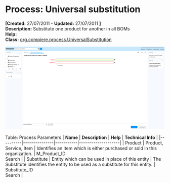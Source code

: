 # Process: Universal substitution 

**[Created:** 27/07/2011 - **Updated:** 27/07/2011 **]**  
**Description:** Substitute one product for another in all BOMs  
**Help:**   
**Class:** [org.compiere.process.UniversalSubstitution](https://jenkins.idempiere.org/job/iDempiere12Daily/ws/org.idempiere.javadoc/API/org/compiere/process/UniversalSubstitution.html)

![](/img/docs/manual/Universalsubstitution-Process_iDempiere_v12.0.0.png)

Table: Process Parameters
| **Name** | **Description** | **Help** | **Technical Info** |
|----------|---------------|-----------|--------------------|
| Product | Product, Service, Item | Identifies an item which is either purchased or sold in this organization. | M_Product_ID<br/>Search | 
| Substitute | Entity which can be used in place of this entity | The Substitute identifies the entity to be used as a substitute for this entity. | Substitute_ID<br/>Search | 


